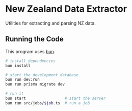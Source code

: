 # New Zealand Data Extractor

Utilities for extracting and parsing NZ data.

## Running the Code

This program uses [bun].

```bash
# install dependencies
bun install

# start the development database
bun run dev:run
bun run prisma migrate dev

# run it
bun start                 # start the server
bun run src/jobs/$job.ts  # run a job
```

[bun]: https://bun.sh
